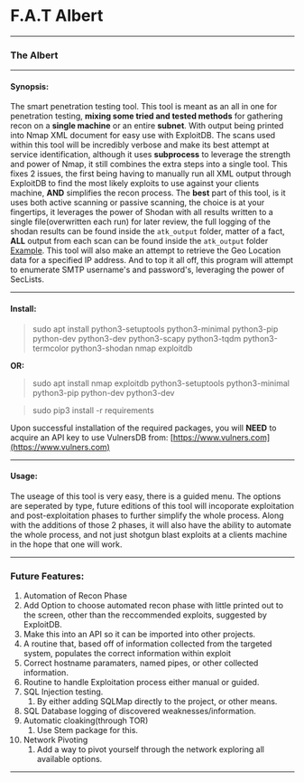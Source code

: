 # F.A.T Albert
---
### The Albert
---
#### Synopsis:
  The smart penetration testing tool. This tool is meant as an all in one for penetration testing, **mixing some __tried and tested methods__** for gathering recon on a __single machine__ or an entire __subnet__. With output being printed into Nmap XML document for easy use with ExploitDB. The scans used within this tool will be incredibly verbose and make its best attempt at service identification, although it uses __subprocess__ to leverage the strength and power of Nmap, it still combines the extra steps into a single tool. This fixes 2 issues, the first being having to manually run all XML output through ExploitDB to find the most likely exploits to use against your clients machine, **AND** simplifies the recon process. The **best** part of this tool, is it uses both active scanning or passive scanning, the choice is at your fingertips, it leverages the power of Shodan with all results written to a single file(overwritten each run) for later review, the full logging of the shodan results can be found inside the `atk_output` folder, matter of a fact, __ALL__ output from each scan can be found inside the `atk_output` folder [Example](https://github.com/oldkingcone/Albert/tree/master/atk_output). This tool will also make an attempt to retrieve the Geo Location data for a specified IP address. And to top it all off, this program will attempt to enumerate SMTP username's and password's, leveraging the power of SecLists.

-----

#### Install:

>sudo apt install python3-setuptools python3-minimal python3-pip python-dev python3-dev python3-scapy python3-tqdm python3-termcolor python3-shodan nmap exploitdb

__OR:__


> sudo apt install nmap exploitdb python3-setuptools python3-minimal python3-pip python-dev python3-dev

> sudo pip3 install -r requirements

Upon successful installation of the required packages, you will __NEED__ to acquire an API key to use VulnersDB from:
[https://www.vulners.com](https://www.vulners.com)

---

#### Usage:

  The useage of this tool is very easy, there is a guided menu. The options are seperated by type, future editions of this tool will incoporate exploitation and post-exploitation phases to further simplify the whole process. Along with the additions of those 2 phases, it will also have the ability to automate the whole process, and not just shotgun blast exploits at a clients machine in the hope that one will work. 


---


### Future Features:

1. Automation of Recon Phase
  1. Add Option to choose automated recon phase with little printed out to the screen, other than the reccommended exploits, suggested by ExploitDB.
  2. Make this into an API so it can be imported into other projects.
2. A routine that, based off of information collected from the targeted system, populates the correct information within exploit
  1. Correct hostname paramaters, named pipes, or other collected information.
  2. Routine to handle Exploitation process either manual or guided.
3. SQL Injection testing.
   1. By either adding SQLMap directly to the project, or other means.
  4. SQL Database logging of discovered weaknesses/information.
5. Automatic cloaking(through TOR)
    1. Use Stem package for this.
6. Network Pivoting
     1. Add a way to pivot yourself through the network exploring all available options.

---
